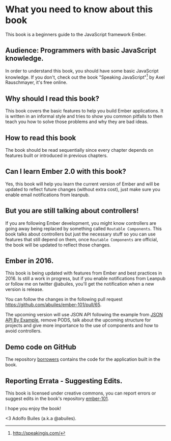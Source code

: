 # What you need to know about this book

This book is a beginners guide to the JavaScript framework Ember.

## Audience: Programmers with basic JavaScript knowledge.

In order to understand this book, you should have some basic
JavaScript knowledge. If you don't, check out the book "Speaking
JavaScript"[^speakingjs] by Axel Rauschmayer, it's free online.

## Why should I read this book?

This book covers the basic features to help you build Ember
applications. It is written in an informal style and tries to show you
common pitfalls to then teach you how to solve those problems and why
they are bad ideas.

## How to read this book

The book should be read sequentially since every chapter depends on
features built or introduced in previous chapters.

## Can I learn Ember 2.0 with this book?

Yes, this book will help you learn the current version of Ember and
will be updated to reflect future changes (without extra cost), just
make sure you enable email notifications from leanpub.

## But you are still talking about controllers!

If you are following Ember development, you might know controllers are
going away being replaced by something called `Routable
Components`. This book talks about controllers but just the necessary
stuff so you can use features that still depend on them, once
`Routable Components` are official, the book will be updated to
reflect those changes.

## Ember in 2016.

This book is being updated with features from Ember and best practices
in 2016. Is still a work in progress, but if you enable notifications
from Leanpub or follow me on twitter @abuiles, you'll get the
notification when a new version is release.

You can follow the changes in the following pull request
https://github.com/abuiles/ember-101/pull/65.

The upcoming version will use JSON API following the example from
[JSON API By Example](https://leanpub.com/json-api-by-example), remove
PODS, talk about the upcoming structure for projects and give more
importance to the use of components and how to avoid controllers.

## Demo code on GitHub

The repository [borrowers](https://github.com/abuiles/borrowers) contains
the code for the application built in the book.

## Reporting Errata - Suggesting Edits.

This book is licensed under creative commons, you can report errors or
suggest edits in the book's repository
[ember-101](https://github.com/abuiles/ember-101).


I hope you enjoy the book!

<3 Adolfo Builes (a.k.a @abuiles).

[^speakingjs]: http://speakingjs.com/
